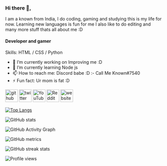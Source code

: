 ### Hi there 👋,

I am a known from India, I do coding, gaming and studying this is my life for now. Learning new languages is fun for me I also like to do editing and many more stuff thats all about me :D

#### Developer and gamer

Skills: HTML / CSS / Python

- 🔭 I’m currently working on Improving me :D 
- 🌱 I’m currently learning Node js 
- 📫 How to reach me: Discord babe :D :- Call Me Known#7540 
- ⚡ Fun fact: Ur mom is fat :D 


[<img src='https://cdn.jsdelivr.net/npm/simple-icons@3.0.1/icons/github.svg' alt='github' height='40'>](https://github.com/knownempire)  [<img src='https://cdn.jsdelivr.net/npm/simple-icons@3.0.1/icons/twitter.svg' alt='twitter' height='40'>](https://twitter.com/@KnownEmpire)  [<img src='https://cdn.jsdelivr.net/npm/simple-icons@3.0.1/icons/youtube.svg' alt='YouTube' height='40'>](https://www.youtube.com/channel/UCSrqIDj9IrK8N45VzziqWEw)  [<img src='https://cdn.jsdelivr.net/npm/simple-icons@3.0.1/icons/reddit.svg' alt='Reddit' height='40'>](https://www.reddit.com/user/KNOWN_EMPIRE)  [<img src='https://cdn.jsdelivr.net/npm/simple-icons@3.0.1/icons/icloud.svg' alt='website' height='40'>](https://arindamj.netlify.app/)  

[![Top Langs](https://github-readme-stats.vercel.app/api/top-langs/?username=knownempire)](https://github.com/anuraghazra/github-readme-stats)

![GitHub stats](https://github-readme-stats.vercel.app/api?username=knownempire&show_icons=true)  

![GitHub Activity Graph](https://activity-graph.herokuapp.com/graph?username=knownempire)  

![GitHub metrics](https://metrics.lecoq.io/knownempire)  

![GitHub streak stats](https://github-readme-streak-stats.herokuapp.com/?user=knownempire)  

![Profile views](https://gpvc.arturio.dev/knownempire)  
